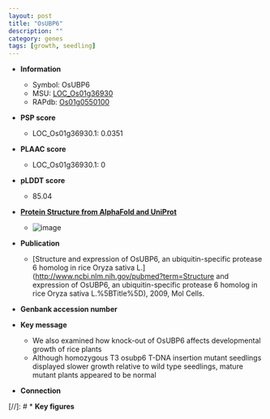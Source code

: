 ```yaml
---
layout: post
title: "OsUBP6"
description: ""
category: genes
tags: [growth, seedling]
---
```


* **Information**  
    + Symbol: OsUBP6  
    + MSU: [LOC_Os01g36930](http://rice.plantbiology.msu.edu/cgi-bin/ORF_infopage.cgi?orf=LOC_Os01g36930)  
    + RAPdb: [Os01g0550100](http://rapdb.dna.affrc.go.jp/viewer/gbrowse_details/irgsp1?name=Os01g0550100)  

* **PSP score**  
    + LOC_Os01g36930.1: 0.0351 

* **PLAAC score**  
    + LOC_Os01g36930.1: 0 

* **pLDDT score**
    + 85.04

* **[Protein Structure from AlphaFold and UniProt](https://www.uniprot.org/uniprotkb/Q5JK78/entry#structure)**
    + ![image](https://ricepsp.github.io/images/Q5/AF-Q5JK78-F1.png)

* **Publication**  
    + [Structure and expression of OsUBP6, an ubiquitin-specific protease 6 homolog in rice Oryza sativa L.](http://www.ncbi.nlm.nih.gov/pubmed?term=Structure and expression of OsUBP6, an ubiquitin-specific protease 6 homolog in rice Oryza sativa L.%5BTitle%5D), 2009, Mol Cells.

* **Genbank accession number**  

* **Key message**  
    + We also examined how knock-out of OsUBP6 affects developmental growth of rice plants
    + Although homozygous T3 osubp6 T-DNA insertion mutant seedlings displayed slower growth relative to wild type seedlings, mature mutant plants appeared to be normal

* **Connection**  

[//]: # * **Key figures**  



